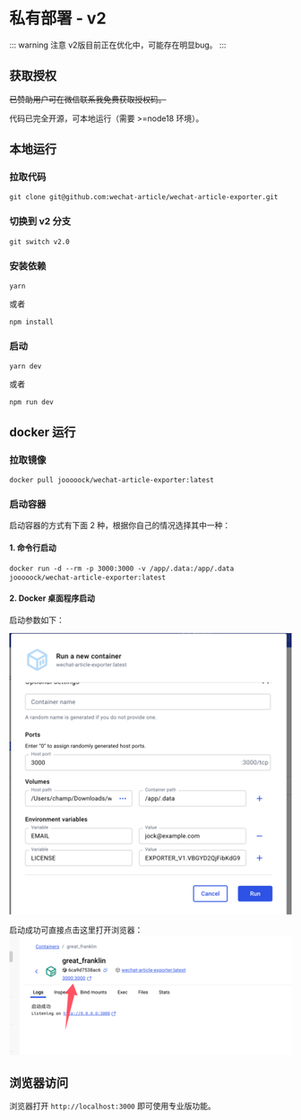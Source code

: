 # 私有部署 - v2

::: warning 注意
v2版目前正在优化中，可能存在明显bug。
:::


## 获取授权
~~已赞助用户可在微信联系我免费获取授权码。~~

代码已完全开源，可本地运行（需要 >=node18 环境）。


## 本地运行

### 拉取代码

```shell
git clone git@github.com:wechat-article/wechat-article-exporter.git
```

### 切换到 v2 分支

```shell
git switch v2.0
```

### 安装依赖

```shell
yarn
```

或者

```shell
npm install
```

### 启动

```shell
yarn dev
```

或者

```shell
npm run dev
```


## docker 运行

### 拉取镜像

```shell
docker pull jooooock/wechat-article-exporter:latest
```

### 启动容器

启动容器的方式有下面 2 种，根据你自己的情况选择其中一种：

#### 1. 命令行启动

```shell
docker run -d --rm -p 3000:3000 -v /app/.data:/app/.data jooooock/wechat-article-exporter:latest
```

#### 2. Docker 桌面程序启动

启动参数如下：

![](../assets/deploy/docker-desktop-launch.png)

启动成功可直接点击这里打开浏览器：
![](../assets/deploy/docker-launch-success.png)


## 浏览器访问

浏览器打开 `http://localhost:3000` 即可使用专业版功能。
